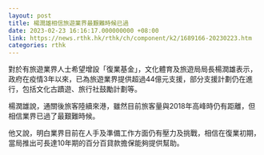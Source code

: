 ```yaml
---
layout: post
title: 楊潤雄相信旅遊業界最艱難時候已過
date: 2023-02-23 16:16:17.000000000 +08:00
link: https://news.rthk.hk/rthk/ch/component/k2/1689166-20230223.htm
categories: rthk
---
```


對於有旅遊業界人士希望增設「復業基金」，文化體育及旅遊局局長楊潤雄表示，政府在疫情3年以來，已為旅遊業界提供超過44億元支援，部分支援計劃仍在進行，包括文化古蹟遊、旅行社鼓勵計劃等。

楊潤雄說，通關後旅客陸續來港，雖然目前旅客量與2018年高峰時仍有距離，但相信業界已過了最艱難時候。

他又說，明白業界目前在人手及準備工作方面仍有壓力及挑戰，相信在復業初期，當局推出可長達10年期的百分百貸款擔保能夠提供幫助。

